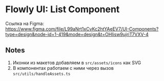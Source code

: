 # Flowly UI: List Component

Ссылка на Figma: https://www.figma.com/file/L99aNrt1xCvKc2htYAeEV7/UI-Components?type=design&node-id=1-419&mode=design&t=OHlisw9ujriT7VXV-4

## Notes

1. Иконки из макетов добавляем в `src/assets/icons` как SVG
2. В компонентах работаем с ними через вызов `src/utils/handleAssets.ts`

